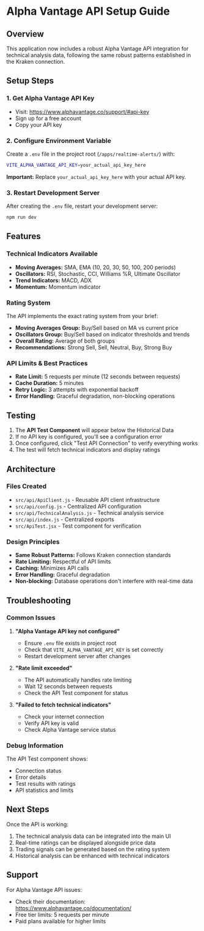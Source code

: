 # Alpha Vantage API Setup Guide

## Overview
This application now includes a robust Alpha Vantage API integration for technical analysis data, following the same robust patterns established in the Kraken connection.

## Setup Steps

### 1. Get Alpha Vantage API Key
- Visit: https://www.alphavantage.co/support/#api-key
- Sign up for a free account
- Copy your API key

### 2. Configure Environment Variable
Create a `.env` file in the project root (`/apps/realtime-alerts/`) with:

```bash
VITE_ALPHA_VANTAGE_API_KEY=your_actual_api_key_here
```

**Important:** Replace `your_actual_api_key_here` with your actual API key.

### 3. Restart Development Server
After creating the `.env` file, restart your development server:

```bash
npm run dev
```

## Features

### Technical Indicators Available
- **Moving Averages:** SMA, EMA (10, 20, 30, 50, 100, 200 periods)
- **Oscillators:** RSI, Stochastic, CCI, Williams %R, Ultimate Oscillator
- **Trend Indicators:** MACD, ADX
- **Momentum:** Momentum indicator

### Rating System
The API implements the exact rating system from your brief:
- **Moving Averages Group:** Buy/Sell based on MA vs current price
- **Oscillators Group:** Buy/Sell based on indicator thresholds and trends
- **Overall Rating:** Average of both groups
- **Recommendations:** Strong Sell, Sell, Neutral, Buy, Strong Buy

### API Limits & Best Practices
- **Rate Limit:** 5 requests per minute (12 seconds between requests)
- **Cache Duration:** 5 minutes
- **Retry Logic:** 3 attempts with exponential backoff
- **Error Handling:** Graceful degradation, non-blocking operations

## Testing

1. The **API Test Component** will appear below the Historical Data
2. If no API key is configured, you'll see a configuration error
3. Once configured, click "Test API Connection" to verify everything works
4. The test will fetch technical indicators and display ratings

## Architecture

### Files Created
- `src/api/ApiClient.js` - Reusable API client infrastructure
- `src/api/config.js` - Centralized API configuration
- `src/api/TechnicalAnalysis.js` - Technical analysis service
- `src/api/index.js` - Centralized exports
- `src/ApiTest.jsx` - Test component for verification

### Design Principles
- **Same Robust Patterns:** Follows Kraken connection standards
- **Rate Limiting:** Respectful of API limits
- **Caching:** Minimizes API calls
- **Error Handling:** Graceful degradation
- **Non-blocking:** Database operations don't interfere with real-time data

## Troubleshooting

### Common Issues

1. **"Alpha Vantage API key not configured"**
   - Ensure `.env` file exists in project root
   - Check that `VITE_ALPHA_VANTAGE_API_KEY` is set correctly
   - Restart development server after changes

2. **"Rate limit exceeded"**
   - The API automatically handles rate limiting
   - Wait 12 seconds between requests
   - Check the API Test component for status

3. **"Failed to fetch technical indicators"**
   - Check your internet connection
   - Verify API key is valid
   - Check Alpha Vantage service status

### Debug Information
The API Test component shows:
- Connection status
- Error details
- Test results with ratings
- API statistics and limits

## Next Steps

Once the API is working:
1. The technical analysis data can be integrated into the main UI
2. Real-time ratings can be displayed alongside price data
3. Trading signals can be generated based on the rating system
4. Historical analysis can be enhanced with technical indicators

## Support

For Alpha Vantage API issues:
- Check their documentation: https://www.alphavantage.co/documentation/
- Free tier limits: 5 requests per minute
- Paid plans available for higher limits

